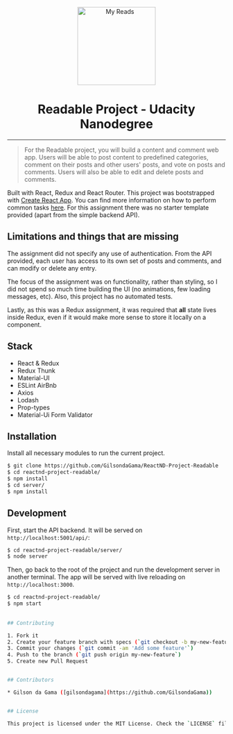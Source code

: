 <p align="center"><a href="https://in.udacity.com/course/react-nanodegree--nd019" target="_blank"><img width="180" src="https://www.wykop.pl/cdn/c3397993/link_SIrKotPCldE7IGnWEjOBSIX1SDMEhE1w,w300h223.jpg" alt="My Reads"></a></p>

<h1 align="center">Readable Project - Udacity Nanodegree</h1>

---

> For the Readable project, you will build a content and comment web app. Users will be able to post content to predefined categories, comment on their posts and other users' posts, and vote on posts and comments. Users will also be able to edit and delete posts and comments.

Built with React, Redux and React Router. This project was bootstrapped with [Create React App](https://github.com/facebookincubator/create-react-app). You can find more information on how to perform common tasks [here](https://github.com/facebookincubator/create-react-app/blob/master/packages/react-scripts/template/README.md).
For this assignment there was no starter template provided (apart from the simple backend API).

## Limitations and things that are missing

The assignment did not specify any use of authentication. From the API provided, each user has access to its own set of posts and comments, and can modify or delete any entry.

The focus of the assignment was on functionality, rather than styling, so I did not spend so much time building the UI (no animations, few loading messages, etc). Also, this project has no automated tests.

Lastly, as this was a Redux assignment, it was required that **all** state lives inside Redux, even if it would make more sense to store it locally on a component.


<p align="center">

## Stack
- React & Redux
- Redux Thunk
- Material-UI
- ESLint AirBnb
- Axios
- Lodash
- Prop-types
- Material-Ui Form Validator


## Installation

Install all necessary modules to run the current project.

```bash
$ git clone https://github.com/GilsondaGama/ReactND-Project-Readable
$ cd reactnd-project-readable/
$ npm install
$ cd server/
$ npm install
```

## Development

First, start the API backend. It will be served on `http://localhost:5001/api/`:

```bash
$ cd reactnd-project-readable/server/
$ node server
```

Then, go back to the root of the project and run the development server in another terminal. 
The app will be served with live reloading on `http://localhost:3000`.

```bash
$ cd reactnd-project-readable/
$ npm start
    
    
## Contributing

1. Fork it
2. Create your feature branch with specs (`git checkout -b my-new-feature`)
3. Commit your changes (`git commit -am 'Add some feature'`)
4. Push to the branch (`git push origin my-new-feature`)
5. Create new Pull Request


## Contributors

* Gilson da Gama ([gilsondagama](https://github.com/GilsondaGama))


## License

This project is licensed under the MIT License. Check the `LICENSE` file.



